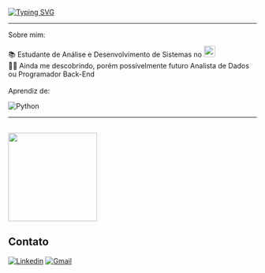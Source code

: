[![Typing SVG](https://readme-typing-svg.demolab.com?font=Fira+Code&weight=600&size=21&duration=3000&pause=1000&color=F79A02&repeat=false&width=435&lines=%F0%9F%98%8A+Ol%C3%A1%2C+eu+sou+Mac%C3%A9+Silveira+)](https://git.io/typing-svg)

<hr>
Sobre mim:

📚 Estudante de Análise e Desenvolvimento de Sistemas no <a href="https://portal.ifba.edu.br/"><img src="https://img.shields.io/badge/Instituto%20Federal%20da%20Bahia%20(IFBA)-008000" height="23"></a> <br>
👨‍💻 Ainda me descobrindo, porém possivelmente futuro Analista de Dados ou Programador Back-End <br><br>
Aprendiz de:

![Python](https://img.shields.io/badge/Python-3670A0?style=flat-square&logo=python&logoColor=ffdd54)


<hr>
<br/>

<a href="https://github.com/macesilveira" title="Perfil Macé">
  <img height="180em" src="https://github-readme-stats.vercel.app/api?username=macesilveira&show_icons=true&bg_color=0d1117&title_color=ffa500&text_color=c9d1d9&icon_color=ffa500" />
</a>

## Contato

[![Linkedin](https://img.shields.io/badge/-LinkedIn-blue?style=flat-square&logo=Linkedin&logoColor=white&link=https://www.linkedin.com/in/matheus-silveira147/)](https://www.linkedin.com/in/matheusc-silveira/)
[![Gmail](https://img.shields.io/badge/-Gmail-D14836?style=flat&logo=gmail&logoColor=white)](mailto:bahiacematheus@gmail.com)
